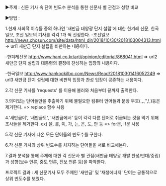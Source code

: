 ▶주제 : 신문 기사 속 단어 빈도수 분석을 통한 신문사 별 관점과 성향 비교

▶방법 :

1.현재 사회적 이슈들 중의 하나인 '새만금 태양광 단지 설립'에 대한 한겨레 신문, 한국 일보, 조선 일보의 기사를 각각 1개 씩 선정한다.
-조선일보 http://news.chosun.com/site/data/html_dir/2018/10/30/2018103004313.html => url1
 새만금 단지 설립을 비판하는 내용이다.

-한겨레신문 http://www.hani.co.kr/arti/opinion/editorial/868041.html => url2
 새만금 단지 설립과 대통령의 결정에 찬성하는 입장의 내용이다. 

-한국일보 http://www.hankookilbo.com/News/Read/201810301416052249 => url3
 새만금 단지 설립에 대한 비판적 입장과 찬성 입장이 공존하는 내용이다.

2.각 신문 기사를 'requests' 를 이용해 불러와 처음부터 끝까지 출력한다.

3.의미있는 단어들만을 추출하기 위해 불필요한 컴퓨터 언어들과 문장 부호(.,.,",!,)등은 제거한다. => replace 함수 사용

4.'새만금이', '새만금도', '새만금에서' 등이 각각 다른 단어로 취급되는 것을 막기 위해 조사들을 제거한다. ex) 을, 를, 이, 가, 는, 은, 도, 만 등
   => for문, if문 사용

5.각 신문 기사에 나온 모든 단어들의 빈도수를 구한다.

6.각 신문 기사의 상위 빈도수를 차지하는 단어들을 서로 비교해본다.

7.결과 분석을 통해 주제에 대한 각 신문사 별 관점(새만금 태양광 개발 찬성/반대/중립)과 성향(보수 언론, 중도 언론, 진보 언론 등)을 파악한다.

프로젝트 결과 : 세 신문기사 모두 주제인 '새만금' 및 '재생에너지' 단어는 공통적으로 상위 빈도수를 보였다. 
